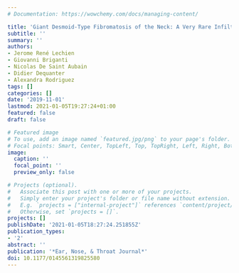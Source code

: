 ```yaml
---
# Documentation: https://wowchemy.com/docs/managing-content/

title: 'Giant Desmoid-Type Fibromatosis of the Neck: A Very Rare Infiltrating Tumor'
subtitle: ''
summary: ''
authors:
- Jerome René Lechien
- Giovanni Briganti
- Nicolas De Saint Aubain
- Didier Dequanter
- Alexandra Rodriguez
tags: []
categories: []
date: '2019-11-01'
lastmod: 2021-01-05T19:27:24+01:00
featured: false
draft: false

# Featured image
# To use, add an image named `featured.jpg/png` to your page's folder.
# Focal points: Smart, Center, TopLeft, Top, TopRight, Left, Right, BottomLeft, Bottom, BottomRight.
image:
  caption: ''
  focal_point: ''
  preview_only: false

# Projects (optional).
#   Associate this post with one or more of your projects.
#   Simply enter your project's folder or file name without extension.
#   E.g. `projects = ["internal-project"]` references `content/project/deep-learning/index.md`.
#   Otherwise, set `projects = []`.
projects: []
publishDate: '2021-01-05T18:27:24.251855Z'
publication_types:
- '2'
abstract: ''
publication: '*Ear, Nose, & Throat Journal*'
doi: 10.1177/0145561319825580
---
```

